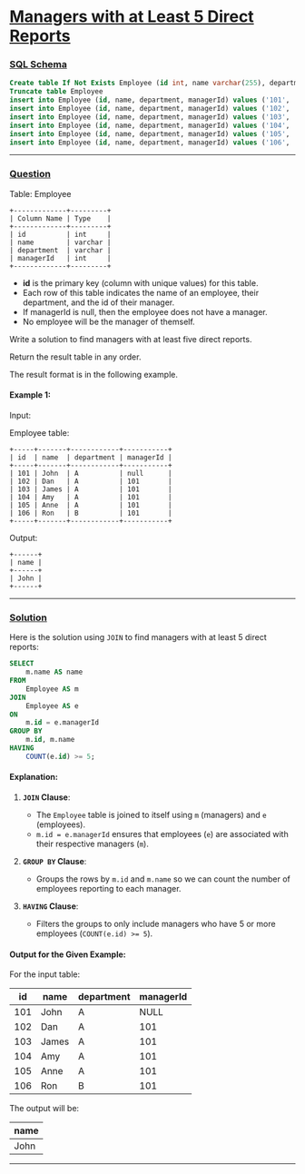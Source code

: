 # [Managers with at Least 5 Direct Reports](#managers-with-at-least-5-direct-reports)

### [SQL Schema](#sql-schema)
```sql
Create table If Not Exists Employee (id int, name varchar(255), department varchar(255), managerId int)
Truncate table Employee
insert into Employee (id, name, department, managerId) values ('101', 'John', 'A', NULL)
insert into Employee (id, name, department, managerId) values ('102', 'Dan', 'A', '101')
insert into Employee (id, name, department, managerId) values ('103', 'James', 'A', '101')
insert into Employee (id, name, department, managerId) values ('104', 'Amy', 'A', '101')
insert into Employee (id, name, department, managerId) values ('105', 'Anne', 'A', '101')
insert into Employee (id, name, department, managerId) values ('106', 'Ron', 'B', '101')
```

---

### [Question](#question)

Table: Employee
```
+-------------+---------+
| Column Name | Type    |
+-------------+---------+
| id          | int     |
| name        | varchar |
| department  | varchar |
| managerId   | int     |
+-------------+---------+
```
- **id** is the primary key (column with unique values) for this table.
- Each row of this table indicates the name of an employee, their department, and the id of their manager.
- If managerId is null, then the employee does not have a manager.
- No employee will be the manager of themself.
 

Write a solution to find managers with at least five direct reports.

Return the result table in any order.

The result format is in the following example.

 

#### Example 1:

Input: 

Employee table:
```
+-----+-------+------------+-----------+
| id  | name  | department | managerId |
+-----+-------+------------+-----------+
| 101 | John  | A          | null      |
| 102 | Dan   | A          | 101       |
| 103 | James | A          | 101       |
| 104 | Amy   | A          | 101       |
| 105 | Anne  | A          | 101       |
| 106 | Ron   | B          | 101       |
+-----+-------+------------+-----------+
```
Output: 
```
+------+
| name |
+------+
| John |
+------+
```
---

### [Solution](#solution)

Here is the solution using `JOIN` to find managers with at least 5 direct reports:

```sql
SELECT 
    m.name AS name
FROM 
    Employee AS m
JOIN 
    Employee AS e
ON 
    m.id = e.managerId
GROUP BY 
    m.id, m.name
HAVING 
    COUNT(e.id) >= 5;
```

#### Explanation:
1. **`JOIN` Clause**:
   - The `Employee` table is joined to itself using `m` (managers) and `e` (employees).
   - `m.id = e.managerId` ensures that employees (`e`) are associated with their respective managers (`m`).

2. **`GROUP BY` Clause**:
   - Groups the rows by `m.id` and `m.name` so we can count the number of employees reporting to each manager.

3. **`HAVING` Clause**:
   - Filters the groups to only include managers who have 5 or more employees (`COUNT(e.id) >= 5`).

#### Output for the Given Example:

For the input table:

| id  | name  | department | managerId |
|------|-------|------------|-----------|
| 101  | John  | A          | NULL      |
| 102  | Dan   | A          | 101       |
| 103  | James | A          | 101       |
| 104  | Amy   | A          | 101       |
| 105  | Anne  | A          | 101       |
| 106  | Ron   | B          | 101       |

The output will be:

| name |
|------|
| John |
---
